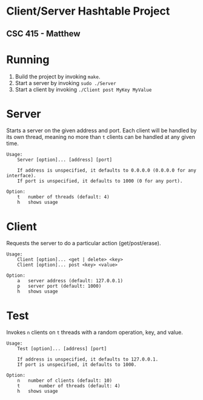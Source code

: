# Client/Server Hashtable Project
## CSC 415 - Matthew

# Running
1. Build the project by invoking `make`.
2. Start a server by invoking `sudo ./Server`
3. Start a client by invoking `./Client post MyKey MyValue`

# Server
Starts a server on the given address and port. Each client will be handled by its own thread, meaning no more than `t` clients can be handled at any given time.

```
Usage:
	Server [option]... [address] [port]

	If address is unspecified, it defaults to 0.0.0.0 (0.0.0.0 for any interface).
	If port is unspecified, it defaults to 1000 (0 for any port).

Option:
	t	number of threads (default: 4)
	h	shows usage
```


# Client
Requests the server to do a particular action (get/post/erase).

```
Usage:
	Client [option]... <get | delete> <key>
	Client [option]... post <key> <value>

Option:
	a	server address (default: 127.0.0.1)
	p	server port (default: 1000)
	h	shows usage
```


# Test
Invokes `n` clients on `t` threads with a random operation, key, and value.

```
Usage:
	Test [option]... [address] [port]

	If address is unspecified, it defaults to 127.0.0.1.
	If port is unspecified, it defaults to 1000.

Option:
	n	number of clients (default: 10)
	t       number of threads (default: 4)
	h	shows usage
```
